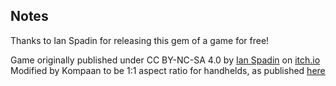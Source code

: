 ## Notes

Thanks to Ian Spadin for releasing this gem of a game for free!

Game originally published under CC BY-NC-SA 4.0 by [Ian Spadin](https://ian-spadin.itch.io/) on [itch.io](https://ian-spadin.itch.io/udlr-modify) 
Modified by Kompaan to be 1:1 aspect ratio for handhelds, as published [here](https://github.com/mhoogcarspel/UDRL_Modify/tree/handheld_ui)



